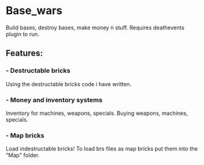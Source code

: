 # Base_wars
Build bases, destroy bases, make money n stuff.
Requires deathevents plugin to run.

## Features:
### - Destructable bricks
Using the destructable bricks code i have written.
### - Money and inventory systems
Inventory for machines, weapons, specials. Buying weapons, machines, specials.
### - Map bricks
Load indestructable bricks! To load brs files as map bricks put them into the "Map" folder.
